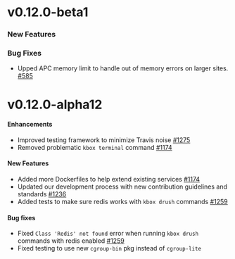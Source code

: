 v0.12.0-beta1
==================

### New Features

### Bug Fixes

* Upped APC memory limit to handle out of memory errors on larger
sites. [#585](https://github.com/kalabox/kalabox/issues/585)

v0.12.0-alpha12
==================

#### Enhancements

* Improved testing framework to minimize Travis noise [#1275](https://github.com/kalabox/kalabox/issues/1275)
* Removed problematic `kbox terminal` command [#1174](https://github.com/kalabox/kalabox/issues/1174)

#### New Features

* Added more Dockerfiles to help extend existing services [#1174](https://github.com/kalabox/kalabox/issues/1174)
* Updated our development process with new contribution guidelines and standards [#1236](https://github.com/kalabox/kalabox/issues/1236)
* Added tests to make sure redis works with `kbox drush` commands [#1259](https://github.com/kalabox/kalabox/issues/1259)

#### Bug fixes

* Fixed `Class 'Redis' not found` error when running `kbox drush` commands with redis enabled [#1259](https://github.com/kalabox/kalabox/issues/1259)
* Fixed testing to use new `cgroup-bin` pkg instead of `cgroup-lite`
